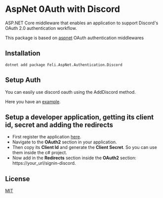 # AspNet 0Auth with Discord

ASP.NET Core middleware that enables an application to support Discord's OAuth 2.0 authentication workflow.

This package is based on [aspnet](https://github.com/dotnet/aspnetcore/tree/main/src/Security/Authentication) OAuth authentication middlewares

## Installation
```
dotnet add package Feli.AspNet.Authentication.Discord
```

## Setup Auth

You can easily use discord oauth using the AddDiscord method.

Here you have an [example](https://github.com/01-Feli/AspNet.Authentication.Discord/blob/main/src/Example/Program.cs#L8).

## Setup a developer application, getting its client id, secret and adding the redirects
- First register the application [here](https://discord.com/developers/applications).
- Navigate to the **OAuth2** section in your application.
- Then copy its **Client Id** and generate the **Client Secret**. So you can use them inside the c# project.
- Now add in the **Redirects** section inside the **OAuth2** section: https://your_url/signin-discord.

## License

[MIT](https://github.com/01-Feli/AspNet.Authentication.Discord/blob/main/LICENSE)
